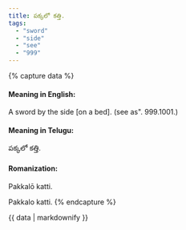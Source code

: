 ```yaml
---
title: పక్కలో కత్తి.
tags:
  - "sword"
  - "side"
  - "see"
  - "999"
---
```


{% capture data %}
#### Meaning in English:
A sword by the side [on a bed].
(see as". 999.1001.)

#### Meaning in Telugu:
పక్కలో కత్తి.

#### Romanization:
Pakkalō katti.

Pakkalo katti.
{% endcapture %}

{{ data | markdownify }}

